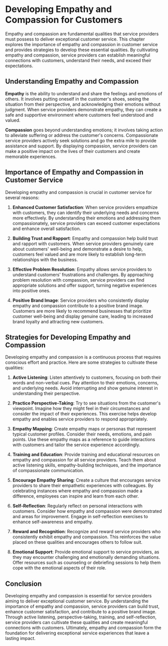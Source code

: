 Developing Empathy and Compassion for Customers
==========================================================

Empathy and compassion are fundamental qualities that service providers must possess to deliver exceptional customer service. This chapter explores the importance of empathy and compassion in customer service and provides strategies to develop these essential qualities. By cultivating empathy and compassion, service providers can establish meaningful connections with customers, understand their needs, and exceed their expectations.

Understanding Empathy and Compassion
------------------------------------

**Empathy** is the ability to understand and share the feelings and emotions of others. It involves putting oneself in the customer's shoes, seeing the situation from their perspective, and acknowledging their emotions without judgment. When service providers demonstrate empathy, they can create a safe and supportive environment where customers feel understood and valued.

**Compassion** goes beyond understanding emotions; it involves taking action to alleviate suffering or address the customer's concerns. Compassionate service providers actively seek solutions and go the extra mile to provide assistance and support. By displaying compassion, service providers can make a positive impact on the lives of their customers and create memorable experiences.

Importance of Empathy and Compassion in Customer Service
--------------------------------------------------------

Developing empathy and compassion is crucial in customer service for several reasons:

1. **Enhanced Customer Satisfaction**: When service providers empathize with customers, they can identify their underlying needs and concerns more effectively. By understanding their emotions and addressing them compassionately, service providers can exceed customer expectations and enhance overall satisfaction.

2. **Building Trust and Rapport**: Empathy and compassion help build trust and rapport with customers. When service providers genuinely care about customers' well-being and demonstrate a desire to help, customers feel valued and are more likely to establish long-term relationships with the business.

3. **Effective Problem Resolution**: Empathy allows service providers to understand customers' frustrations and challenges. By approaching problem resolution with compassion, service providers can find appropriate solutions and offer support, turning negative experiences into positive ones.

4. **Positive Brand Image**: Service providers who consistently display empathy and compassion contribute to a positive brand image. Customers are more likely to recommend businesses that prioritize customer well-being and display genuine care, leading to increased brand loyalty and attracting new customers.

Strategies for Developing Empathy and Compassion
------------------------------------------------

Developing empathy and compassion is a continuous process that requires conscious effort and practice. Here are some strategies to cultivate these qualities:

1. **Active Listening**: Listen attentively to customers, focusing on both their words and non-verbal cues. Pay attention to their emotions, concerns, and underlying needs. Avoid interrupting and show genuine interest in understanding their perspective.

2. **Practice Perspective-Taking**: Try to see situations from the customer's viewpoint. Imagine how they might feel in their circumstances and consider the impact of their experiences. This exercise helps develop empathy and enables service providers to respond appropriately.

3. **Empathy Mapping**: Create empathy maps or personas that represent typical customer profiles. Consider their needs, emotions, and pain points. Use these empathy maps as a reference to guide interactions with customers and tailor the service experience accordingly.

4. **Training and Education**: Provide training and educational resources on empathy and compassion for all service providers. Teach them about active listening skills, empathy-building techniques, and the importance of compassionate communication.

5. **Encourage Empathy Sharing**: Create a culture that encourages service providers to share their empathetic experiences with colleagues. By celebrating instances where empathy and compassion made a difference, employees can inspire and learn from each other.

6. **Self-Reflection**: Regularly reflect on personal interactions with customers. Consider how empathy and compassion were demonstrated and areas for improvement. Engage in self-reflection exercises to enhance self-awareness and empathy.

7. **Reward and Recognition**: Recognize and reward service providers who consistently exhibit empathy and compassion. This reinforces the value placed on these qualities and encourages others to follow suit.

8. **Emotional Support**: Provide emotional support to service providers, as they may encounter challenging and emotionally demanding situations. Offer resources such as counseling or debriefing sessions to help them cope with the emotional aspects of their role.

Conclusion
----------

Developing empathy and compassion is essential for service providers aiming to deliver exceptional customer service. By understanding the importance of empathy and compassion, service providers can build trust, enhance customer satisfaction, and contribute to a positive brand image. Through active listening, perspective-taking, training, and self-reflection, service providers can cultivate these qualities and create meaningful connections with customers. Ultimately, empathy and compassion form the foundation for delivering exceptional service experiences that leave a lasting impact.
